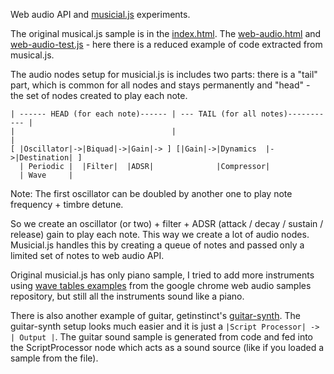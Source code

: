 Web audio API and [musicial.js](https://github.com/PencilCode/musical.js) experiments.

The original musical.js sample is in the [index.html](./index.html).
The [web-audio.html](./web-audio.html) and [web-audio-test.js](./web-audio-test.js) - here there is a reduced example of code extracted from musical.js.

The audio nodes setup for musicial.js is includes two parts: there is a "tail" part, which is common for all nodes and stays permanently and "head" - the set of nodes created to play each note.

```
| ------ HEAD (for each note)------ | --- TAIL (for all notes)----------- |
|                                   |                                     |
[ |Oscillator|->|Biquad|->|Gain|-> ] [|Gain|->|Dynamics  |->|Destination| ]
  | Periodic |  |Filter|  |ADSR|              |Compressor|
  | Wave     |
```

Note: The first oscillator can be doubled by another one to play note frequency + timbre detune.

So we create an oscillator (or two) + filter + ADSR (attack / decay / sustain / release) gain to play each note. This way we create a lot of audio nodes. Musicial.js handles this by creating a queue of notes and passed only a limited set of notes to web audio API.

Original musicial.js has only piano sample, I tried to add more instruments using [wave tables examples](https://github.com/GoogleChrome/web-audio-samples/tree/gh-pages/samples/audio/wave-tables) from the google chrome web audio samples repository, but still all the instruments sound like a piano.

There is also another example of guitar, getinstinct's [guitar-synth](https://github.com/getinstinct/guitar-synth/blob/master/build/gsynth.js).
The guitar-synth setup looks much easier and it is just a `|Script Processor| -> | Output |`. The guitar sound sample is generated from code and fed into the ScriptProcessor node which acts as a sound source (like if you loaded a sample from the file).
